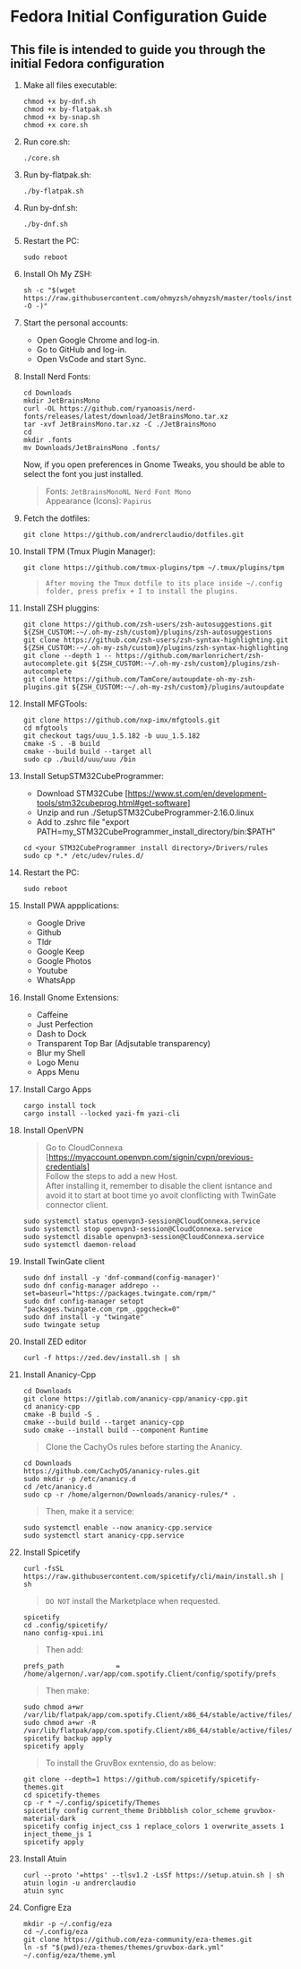 # Fedora Initial Configuration Guide

## This file is intended to guide you through the initial Fedora configuration

1. Make all files executable:

    ```shell
    chmod +x by-dnf.sh
    chmod +x by-flatpak.sh
    chmod +x by-snap.sh
    chmod +x core.sh
    ```

2. Run core.sh:

    ```shell
    ./core.sh
    ```

3. Run by-flatpak.sh:

    ```shell
    ./by-flatpak.sh
    ```

4. Run by-dnf.sh:

    ```shell
    ./by-dnf.sh
    ```

5. Restart the PC:

    ```shell
    sudo reboot
    ```

6. Install Oh My ZSH:

    ```shell
    sh -c "$(wget https://raw.githubusercontent.com/ohmyzsh/ohmyzsh/master/tools/install.sh -O -)"
    ```

7. Start the personal accounts:

    - Open Google Chrome and log-in.
    - Go to GitHub and log-in.
    - Open VsCode and start Sync.

8. Install Nerd Fonts:

    ```shell
    cd Downloads
    mkdir JetBrainsMono
    curl -OL https://github.com/ryanoasis/nerd-fonts/releases/latest/download/JetBrainsMono.tar.xz
    tar -xvf JetBrainsMono.tar.xz -C ./JetBrainsMono
    cd
    mkdir .fonts
    mv Downloads/JetBrainsMono .fonts/
    ```

   Now, if you open preferences in Gnome Tweaks, you should be able to select the font you just installed.  
   > Fonts: `JetBrainsMonoNL Nerd Font Mono`  
   > Appearance (Icons): `Papirus`  

9. Fetch the dotfiles:

    ```shell
    git clone https://github.com/andrerclaudio/dotfiles.git
    ```

10. Install TPM (Tmux Plugin Manager):

    ```shell
    git clone https://github.com/tmux-plugins/tpm ~/.tmux/plugins/tpm
    ```

    > `After moving the Tmux dotfile to its place inside ~/.config folder, press prefix + I to install the plugins.`

11. Install ZSH pluggins:

    ```shell
    git clone https://github.com/zsh-users/zsh-autosuggestions.git ${ZSH_CUSTOM:-~/.oh-my-zsh/custom}/plugins/zsh-autosuggestions
    git clone https://github.com/zsh-users/zsh-syntax-highlighting.git ${ZSH_CUSTOM:-~/.oh-my-zsh/custom}/plugins/zsh-syntax-highlighting
    git clone --depth 1 -- https://github.com/marlonrichert/zsh-autocomplete.git ${ZSH_CUSTOM:-~/.oh-my-zsh/custom}/plugins/zsh-autocomplete
    git clone https://github.com/TamCore/autoupdate-oh-my-zsh-plugins.git ${ZSH_CUSTOM:-~/.oh-my-zsh/custom}/plugins/autoupdate
    ```

12. Install MFGTools:

    ```shell
    git clone https://github.com/nxp-imx/mfgtools.git
    cd mfgtools
    git checkout tags/uuu_1.5.182 -b uuu_1.5.182
    cmake -S . -B build
    cmake --build build --target all
    sudo cp ./build/uuu/uuu /bin
    ```

13. Install SetupSTM32CubeProgrammer:

    - Download STM32Cube [https://www.st.com/en/development-tools/stm32cubeprog.html#get-software]
    - Unzip and run ./SetupSTM32CubeProgrammer-2.16.0.linux
    - Add to .zshrc file "export PATH=my_STM32CubeProgrammer_install_directory/bin:$PATH"

    ```shell
    cd <your STM32CubeProgrammer install directory>/Drivers/rules
    sudo cp *.* /etc/udev/rules.d/
    ```

14. Restart the PC:

    ```shell
    sudo reboot
    ```

15. Install PWA appplications:

    - Google Drive
    - Github
    - Tldr
    - Google Keep
    - Google Photos
    - Youtube
    - WhatsApp

16. Install Gnome Extensions:

    - Caffeine
    - Just Perfection
    - Dash to Dock
    - Transparent Top Bar (Adjsutable transparency)
    - Blur my Shell
    - Logo Menu
    - Apps Menu

17. Install Cargo Apps

    ```shell
    cargo install tock
    cargo install --locked yazi-fm yazi-cli
    ```

18. Install OpenVPN

    > Go to CloudConnexa [https://myaccount.openvpn.com/signin/cvpn/previous-credentials]  
    > Follow the steps to add a new Host.  
    > After installing it, remember to disable the client isntance and avoid it to start at boot time yo avoit clonflicting with TwinGate connector client.

    ```shell
    sudo systemctl status openvpn3-session@CloudConnexa.service
    sudo systemctl stop openvpn3-session@CloudConnexa.service
    sudo systemctl disable openvpn3-session@CloudConnexa.service
    sudo systemctl daemon-reload
    ```

19. Install TwinGate client

    ```shell
    sudo dnf install -y 'dnf-command(config-manager)'
    sudo dnf config-manager addrepo --set=baseurl="https://packages.twingate.com/rpm/"
    sudo dnf config-manager setopt "packages.twingate.com_rpm_.gpgcheck=0"
    sudo dnf install -y "twingate"
    sudo twingate setup
    ```

20. Install ZED editor

    ```shell
    curl -f https://zed.dev/install.sh | sh
    ```

21. Install Ananicy-Cpp

    ```shell
    cd Downloads
    git clone https://gitlab.com/ananicy-cpp/ananicy-cpp.git
    cd ananicy-cpp
    cmake -B build -S .
    cmake --build build --target ananicy-cpp
    sudo cmake --install build --component Runtime
    ```

    > Clone the CachyOs rules before starting the Ananicy.

    ```shell
    cd Downloads
    https://github.com/CachyOS/ananicy-rules.git
    sudo mkdir -p /etc/ananicy.d 
    cd /etc/ananicy.d
    sudo cp -r /home/algernon/Downloads/ananicy-rules/* .
    ```

    > Then, make it a service:

    ```shell
    sudo systemctl enable --now ananicy-cpp.service
    sudo systemctl start ananicy-cpp.service
    ```

22. Install Spicetify

    ```shell
    curl -fsSL https://raw.githubusercontent.com/spicetify/cli/main/install.sh | sh
    ```

    > `DO NOT` install the Marketplace when requested.

    ```shell
    spicetify
    cd .config/spicetify/
    nano config-xpui.ini
    ```

    > Then add:

    ```nano
    prefs_path             = /home/algernon/.var/app/com.spotify.Client/config/spotify/prefs
    ```

    > Then make:

    ```shell
    sudo chmod a+wr /var/lib/flatpak/app/com.spotify.Client/x86_64/stable/active/files/extra/share/spotify
    sudo chmod a+wr -R /var/lib/flatpak/app/com.spotify.Client/x86_64/stable/active/files/extra/share/spotify/Apps
    spicetify backup apply
    spicetify apply
    ```

    > To install the GruvBox exntensio, do as below:

    ```shell
    git clone --depth=1 https://github.com/spicetify/spicetify-themes.git 
    cd spicetify-themes
    cp -r * ~/.config/spicetify/Themes
    spicetify config current_theme Dribbblish color_scheme gruvbox-material-dark
    spicetify config inject_css 1 replace_colors 1 overwrite_assets 1 inject_theme_js 1
    spicetify apply
    ```

23. Install Atuin

    ```shell
    curl --proto '=https' --tlsv1.2 -LsSf https://setup.atuin.sh | sh
    atuin login -u andrerclaudio
    atuin sync
    ```

24. Configre Eza

    ```shell
    mkdir -p ~/.config/eza
    cd ~/.config/eza
    git clone https://github.com/eza-community/eza-themes.git
    ln -sf "$(pwd)/eza-themes/themes/gruvbox-dark.yml" ~/.config/eza/theme.yml
    ```
